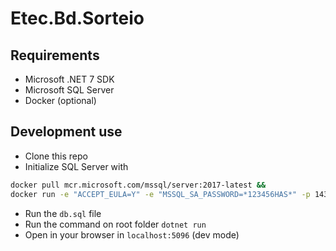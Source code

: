 # Etec.Bd.Sorteio

## Requirements

- Microsoft .NET 7 SDK
- Microsoft SQL Server
- Docker (optional)

## Development use

- Clone this repo
- Initialize SQL Server with
```bash
docker pull mcr.microsoft.com/mssql/server:2017-latest &&
docker run -e "ACCEPT_EULA=Y" -e "MSSQL_SA_PASSWORD=*123456HAS*" -p 1433:1433 --name sqlhas --hostname sqlhas -d mcr.microsoft.com/mssql/server:2017-latest
```
- Run the `db.sql` file
- Run the command on root folder `dotnet run`
- Open in your browser in `localhost:5096` (dev mode)
